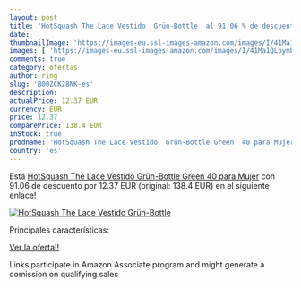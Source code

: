 ```yaml
---
layout: post
title: 'HotSquash The Lace Vestido  Grün-Bottle  al 91.06 % de descuento'
date: 
thumbnailImage: 'https://images-eu.ssl-images-amazon.com/images/I/41Ma1QLoymL._SL200_.jpg'
images: [ 'https://images-eu.ssl-images-amazon.com/images/I/41Ma1QLoymL._SL200_.jpg' ]
comments: true
category: ofertas
author: ring
slug: 'B00ZCK28NK-es'
description:
actualPrice: 12.37 EUR
currency: EUR
price: 12.37
comparePrice: 138.4 EUR
inStock: true
prodname: 'HotSquash The Lace Vestido  Grün-Bottle Green  40 para Mujer'
country: 'es'
---
```


Está [HotSquash The Lace Vestido  Grün-Bottle Green  40 para Mujer](https://www.amazon.es/dp/B00ZCK28NK/?tag=tolees-21) con 91.06 de descuento por 12.37 EUR (original: 138.4 EUR) en el siguiente enlace!

[![HotSquash The Lace Vestido  Grün-Bottle ](https://images-eu.ssl-images-amazon.com/images/I/41Ma1QLoymL._SL200_.jpg)](https://www.amazon.es/dp/B00ZCK28NK/?tag=tolees-21)

Principales características:


[Ver la oferta!!](https://www.amazon.es/dp/B00ZCK28NK/?tag=tolees-21)

Links participate in Amazon Associate program and might generate a comission on qualifying sales


